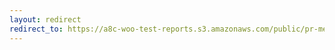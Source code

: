 ```yaml
---
layout: redirect
redirect_to: https://a8c-woo-test-reports.s3.amazonaws.com/public/pr-merge/45682/api/index.html
---
```

